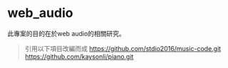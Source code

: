 # web_audio
此專案的目的在於web audio的相關研究。
> 引用以下項目改編而成
> https://github.com/stdio2016/music-code.git
> https://github.com/kaysonli/piano.git

